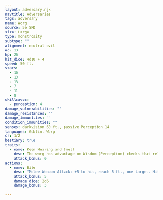 ```yaml
---
layout: adversary.njk
navtitle: Adversaries
tags: adversary
name: Worg
source: 5e SRD
size: Large
type: monstrosity
subtype: ""
alignment: neutral evil
ac: 13
hp: 26
hit_dice: 4d10 + 4
speed: 50 ft.
stats:
  - 16
  - 13
  - 13
  - 7
  - 11
  - 8
skillsaves:
  - perception: 4
damage_vulnerabilities: ""
damage_resistances: ""
damage_immunities: ""
condition_immunities: ""
senses: darkvision 60 ft., passive Perception 14
languages: Goblin, Worg
cr: 1/2
bestiary: true
traits:
  - name: Keen Hearing and Smell
    desc: The worg has advantage on Wisdom (Perception) checks that rely on hearing or smell.
    attack_bonus: 0
actions:
  - name: Bite
    desc: "Melee Weapon Attack: +5 to hit, reach 5 ft., one target. Hit: 10 (2d6 + 3) piercing damage. If the target is a creature, it must succeed on a DC 13 Strength saving throw or be knocked prone."
    attack_bonus: 5
    damage_dice: 2d6
    damage_bonus: 3

---
```





